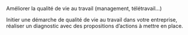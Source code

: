 Améliorer la qualité de vie au travail (management, télétravail…)


Initier une démarche de qualité de vie au travail dans votre entreprise, réaliser un diagnostic avec des propositions d’actions à mettre en place.